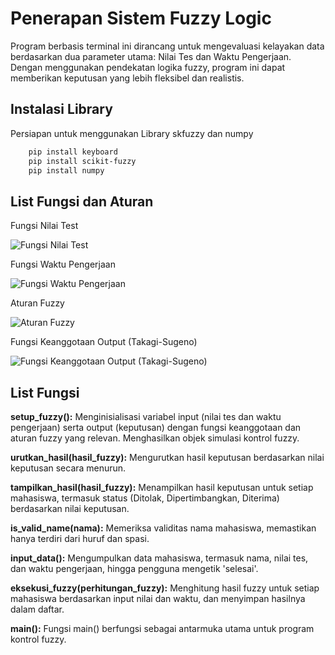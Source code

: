 
# Penerapan Sistem Fuzzy Logic

Program berbasis terminal ini dirancang untuk mengevaluasi kelayakan data berdasarkan dua parameter utama: Nilai Tes dan Waktu Pengerjaan. Dengan menggunakan pendekatan logika fuzzy, program ini dapat memberikan keputusan yang lebih fleksibel dan realistis.




## Instalasi Library

Persiapan untuk menggunakan Library skfuzzy dan numpy

```bash
    pip install keyboard
    pip install scikit-fuzzy
    pip install numpy
```
    
## List Fungsi dan Aturan

Fungsi Nilai Test

![Fungsi Nilai Test](https://github.com/danaardana/tubes_dkb/blob/main/images/nilai_test.jpg?raw=true)



Fungsi Waktu Pengerjaan

![Fungsi Waktu Pengerjaan](https://github.com/danaardana/tubes_dkb/blob/main/images/waktu_pengerjaan.jpg?raw=true)



Aturan Fuzzy

![Aturan Fuzzy](https://github.com/danaardana/tubes_dkb/blob/main/images/aturan_fuzzy.jpg?raw=true)



Fungsi Keanggotaan Output (Takagi-Sugeno)

![Fungsi Keanggotaan Output (Takagi-Sugeno)](https://github.com/danaardana/tubes_dkb/blob/main/images/keanggotaan_output.jpg?raw=true)


## List Fungsi

**setup_fuzzy():** Menginisialisasi variabel input (nilai tes dan waktu pengerjaan) serta output (keputusan) dengan fungsi keanggotaan dan aturan fuzzy yang relevan. Menghasilkan objek simulasi kontrol fuzzy.

**urutkan_hasil(hasil_fuzzy):** Mengurutkan hasil keputusan berdasarkan nilai keputusan secara menurun.

**tampilkan_hasil(hasil_fuzzy):** Menampilkan hasil keputusan untuk setiap mahasiswa, termasuk status (Ditolak, Dipertimbangkan, Diterima) berdasarkan nilai keputusan.

**is_valid_name(nama):** Memeriksa validitas nama mahasiswa, memastikan hanya terdiri dari huruf dan spasi.

**input_data():** Mengumpulkan data mahasiswa, termasuk nama, nilai tes, dan waktu pengerjaan, hingga pengguna mengetik 'selesai'.

**eksekusi_fuzzy(perhitungan_fuzzy):** Menghitung hasil fuzzy untuk setiap mahasiswa berdasarkan input nilai dan waktu, dan menyimpan hasilnya dalam daftar.

**main():** Fungsi main() berfungsi sebagai antarmuka utama untuk program kontrol fuzzy. 

